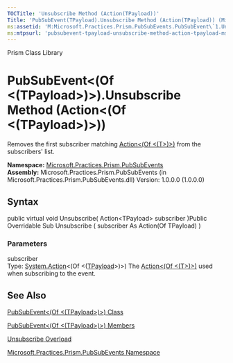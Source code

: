 ```yaml
---
TOCTitle: 'Unsubscribe Method (Action(TPayload))'
Title: 'PubSubEvent(TPayload).Unsubscribe Method (Action(TPayload)) (Microsoft.Practices.Prism.PubSubEvents)'
ms:assetid: 'M:Microsoft.Practices.Prism.PubSubEvents.PubSubEvent\`1.Unsubscribe(System.Action{\`0})'
ms:mtpsurl: 'pubsubevent-tpayload-unsubscribe-method-action-tpayload-mspp-pubsubevents.md'
---
```


Prism Class Library

PubSubEvent&lt;(Of &lt;(TPayload&gt;)&gt;).Unsubscribe Method (Action&lt;(Of &lt;(TPayload&gt;)&gt;))
=========================================================================================================

Removes the first subscriber matching [Action&lt;(Of &lt;(T&gt;)&gt;)](http://msdn.microsoft.com/en-us/library/018hxwa8) from the subscribers' list.

**Namespace:** [Microsoft.Practices.Prism.PubSubEvents](https://msdn.microsoft.com/library/microsoft.practices.prism.pubsubevents)
**Assembly:** Microsoft.Practices.Prism.PubSubEvents (in Microsoft.Practices.Prism.PubSubEvents.dll) Version: 1.0.0.0 (1.0.0.0)

## Syntax


public virtual void Unsubscribe( Action&lt;TPayload&gt; subscriber )Public Overridable Sub Unsubscribe ( subscriber As Action(Of TPayload) )

### Parameters

subscriber  
Type: [System.Action](http://msdn.microsoft.com/en-us/library/018hxwa8)&lt;(Of &lt;([TPayload](https://msdn.microsoft.com/library/microsoft.practices.prism.pubsubevents.pubsubevent%601)&gt;)&gt;)
The [Action&lt;(Of &lt;(T&gt;)&gt;)](http://msdn.microsoft.com/en-us/library/018hxwa8) used when subscribing to the event.

See Also
--------


[PubSubEvent&lt;(Of &lt;(TPayload&gt;)&gt;) Class](https://msdn.microsoft.com/library/microsoft.practices.prism.pubsubevents.pubsubevent%601)

[PubSubEvent&lt;(Of &lt;(TPayload&gt;)&gt;) Members](https://msdn.microsoft.com/allmembers.t:microsoft.practices.prism.pubsubevents.pubsubevent%601)

[Unsubscribe Overload](https://msdn.microsoft.com/overload:microsoft.practices.prism.pubsubevents.pubsubevent%601.unsubscribe)

[Microsoft.Practices.Prism.PubSubEvents Namespace](https://msdn.microsoft.com/library/microsoft.practices.prism.pubsubevents)

